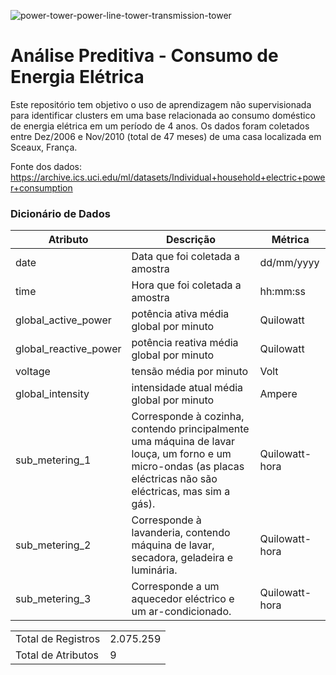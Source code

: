 ![power-tower-power-line-tower-transmission-tower](https://user-images.githubusercontent.com/91103250/217671409-f9085cc4-0cf8-4381-bfdb-3347e2d576b2.jpg)


# Análise Preditiva - Consumo de Energia Elétrica
Este repositório tem objetivo o uso de aprendizagem não supervisionada para identificar clusters em uma base relacionada ao consumo doméstico de energia elétrica em um período de 4 anos. Os dados foram coletados entre Dez/2006 e Nov/2010 (total de 47 meses) de uma casa localizada em Sceaux, França.

Fonte dos dados: https://archive.ics.uci.edu/ml/datasets/Individual+household+electric+power+consumption

### Dicionário de Dados

| Atributo  | Descrição | Métrica |
| ------------- | ------------- | ------------- |
| date | Data que foi coletada a amostra  | dd/mm/yyyy |
| time |  Hora que foi coletada a amostra | hh:mm:ss |
| global_active_power |  potência ativa média global por minuto | Quilowatt |
| global_reactive_power | potência reativa média global por minuto  | Quilowatt |
| voltage | tensão média por minuto  | Volt |
| global_intensity | intensidade atual média global por minuto  | Ampere |
| sub_metering_1 |  Corresponde à cozinha, contendo principalmente uma máquina de lavar louça, um forno e um micro-ondas (as placas eléctricas não são eléctricas, mas sim a gás). | Quilowatt-hora |
| sub_metering_2 | Corresponde à lavanderia, contendo máquina de lavar, secadora, geladeira e luminária. | Quilowatt-hora |
| sub_metering_3 |  Corresponde a um aquecedor eléctrico e um ar-condicionado. | Quilowatt-hora |

| | |
| ------------- | ------------- |
| Total de Registros | 2.075.259  |
| Total de Atributos | 9  |
